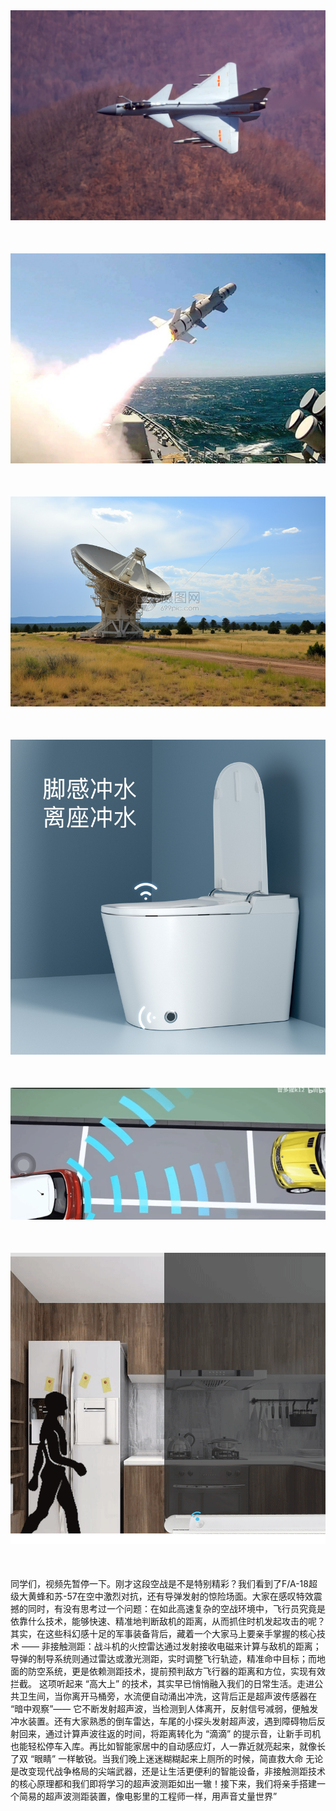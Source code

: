 <div style="margin-bottom: 50px;"><img src="./pics/start/战斗机.jpeg" alt="战斗机"></div>
<div style="margin-bottom: 50px;"><img src="./pics/start/导弹.jpg" alt="导弹"></div>
<div style="margin-bottom: 50px;"><img src="./pics/start/地面防空.jpg" alt="地面防空"></div>
<div style="margin-bottom: 50px;"><img src="./pics/start/智能马桶.jpg" alt="智能马桶"></div>
<div style="margin-bottom: 50px;"><img src="./pics/start/倒车雷达.GIF" alt="倒车雷达"></div>
<div style="margin-bottom: 50px;"><img src="./pics/start/夜灯.gif" alt="夜灯"></div>

同学们，视频先暂停一下。刚才这段空战是不是特别精彩？我们看到了F/A-18超级大黄蜂和苏-57在空中激烈对抗，还有导弹发射的惊险场面。大家在感叹特效震撼的同时，有没有思考过一个问题：在如此高速复杂的空战环境中，飞行员究竟是依靠什么技术，能够快速、精准地判断敌机的距离，从而抓住时机发起攻击的呢？ 
其实，在这些科幻感十足的军事装备背后，藏着一个大家马上要亲手掌握的核心技术 —— 非接触测距：战斗机的火控雷达通过发射接收电磁来计算与敌机的距离；导弹的制导系统则通过雷达或激光测距，实时调整飞行轨迹，精准命中目标；而地面的防空系统，更是依赖测距技术，提前预判敌方飞行器的距离和方位，实现有效拦截。
这项听起来 “高大上” 的技术，其实早已悄悄融入我们的日常生活。走进公共卫生间，当你离开马桶旁，水流便自动涌出冲洗，这背后正是超声波传感器在 “暗中观察”—— 它不断发射超声波，当检测到人体离开，反射信号减弱，便触发冲水装置。还有大家熟悉的倒车雷达，车尾的小探头发射超声波，遇到障碍物后反射回来，通过计算声波往返的时间，将距离转化为 “滴滴” 的提示音，让新手司机也能轻松停车入库。再比如智能家居中的自动感应灯，人一靠近就亮起来，就像长了双 “眼睛” 一样敏锐。当我们晚上迷迷糊糊起来上厕所的时候，简直救大命
无论是改变现代战争格局的尖端武器，还是让生活更便利的智能设备，非接触测距技术的核心原理都和我们即将学习的超声波测距如出一辙！接下来，我们将亲手搭建一个简易的超声波测距装置，像电影里的工程师一样，用声音丈量世界”